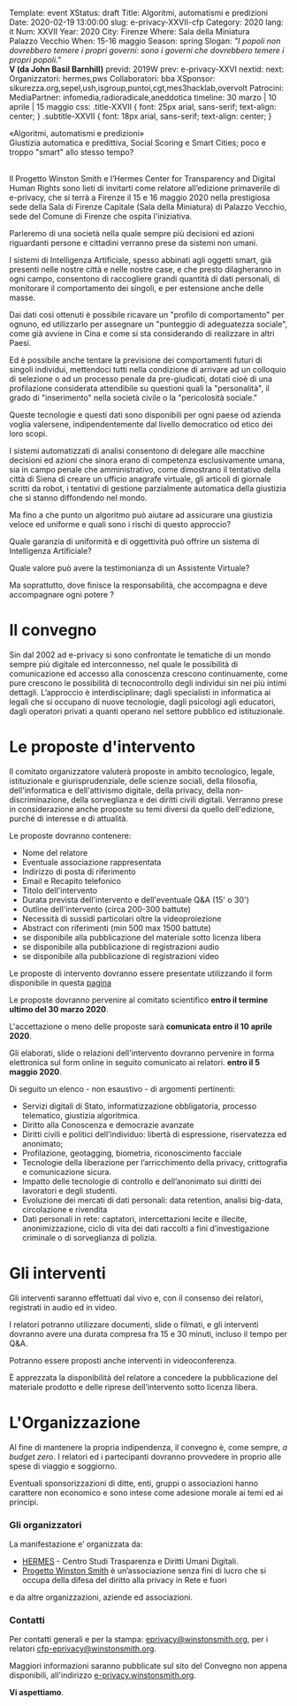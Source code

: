 Template: event
XStatus: draft
Title: Algoritmi, automatismi e predizioni
Date: 2020-02-19 13:00:00
slug: e-privacy-XXVII-cfp
Category: 2020
lang: it
Num: XXVII
Year: 2020
City: Firenze
Where: Sala della Miniatura<br/>Palazzo Vecchio
When: 15-16 maggio
Season: spring
Slogan: <i>"I popoli non dovrebbero temere i propri governi: sono i governi che dovrebbero temere i propri popoli."</i><br/><b>V (da John Basil Barnhill)</b>
previd: 2019W
prev: e-privacy-XXVI
nextid: 
next:
Organizzatori: hermes,pws
Collaboratori: bba
XSponsor: sikurezza.org,sepel,ush,isgroup,puntoi,cgt,mes3hacklab,overvolt
Patrocini:
MediaPartner: infomedia,radioradicale,aneddotica
timeline: 30 marzo | 10 aprile | 15 maggio
css: .title-XXVII { font: 25px arial, sans-serif; text-align: center; }   .subtitle-XXVII { font: 18px arial, sans-serif; text-align: center; }

<div class="title-XXVII">«Algoritmi, automatismi e predizioni»</div>
<div class="subtitle-XXVII">Giustizia automatica e predittiva, Social Scoring e Smart Cities; poco e troppo "smart" allo stesso tempo?</div>
<br/>


Il Progetto Winston Smith e l’Hermes Center for Transparency and
Digital Human Rights sono lieti di invitarti come relatore
all’edizione primaverile di e-privacy, che si terrà a Firenze il 15 e
16 maggio 2020 nella prestigiosa sede della Sala di Firenze Capitale
(Sala della Miniatura) di Palazzo Vecchio, sede del Comune di Firenze
che ospita l'iniziativa.

Parleremo di una società nella quale sempre più decisioni ed azioni
riguardanti persone e cittadini verranno prese da sistemi non umani.

I sistemi di Intelligenza Artificiale, spesso abbinati agli oggetti
smart, già presenti nelle nostre città e nelle nostre case, e che
presto dilagheranno in ogni campo, consentono di raccogliere grandi
quantità di dati personali, di monitorare il comportamento dei
singoli, e per estensione anche delle masse.

Dai dati così ottenuti è possibile ricavare un "profilo di
comportamento" per ognuno, ed utilizzarlo per assegnare un "punteggio
di adeguatezza sociale", come già avviene in Cina e come si sta
considerando di realizzare in altri Paesi.

Ed è possibile anche tentare la previsione dei comportamenti futuri di
singoli individui, mettendoci tutti nella condizione di arrivare ad un
colloquio di selezione o ad un processo penale da pre-giudicati,
dotati cioè di una profilazione considerata attendibile su questioni
quali la "personalità", il grado di "inserimento" nella società civile
o la "pericolosità sociale."

Queste tecnologie e questi dati sono disponibili per ogni paese od
azienda voglia valersene, indipendentemente dal livello democratico od
etico dei loro scopi.

I sistemi automatizzati di analisi consentono di delegare alle
macchine decisioni ed azioni che sinora erano di competenza
esclusivamente umana, sia in campo penale che amministrativo, come
dimostrano il tentativo della città di Siena di creare un ufficio
anagrafe virtuale, gli articoli di giornale scritti da robot, i
tentativi di gestione parzialmente automatica della giustizia che si
stanno diffondendo nel mondo.

Ma fino a che punto un algoritmo può aiutare ad assicurare una
giustizia veloce ed uniforme e quali sono i rischi di questo
approccio?

Quale garanzia di uniformità e di oggettività può offrire un sistema
di Intelligenza Artificiale?

Quale valore può avere la testimonianza di un Assistente Virtuale?

Ma soprattutto, dove finisce la responsabilità, che accompagna e deve
accompagnare ogni potere ?


# Il convegno

Sin dal 2002 ad e-privacy si sono confrontate le tematiche di un mondo
sempre più digitale ed interconnesso, nel quale le possibilità di
comunicazione ed accesso alla conoscenza crescono continuamente, come
pure crescono le possibilità di tecnocontrollo degli individui sin nei
più intimi dettagli.
L’approccio è interdisciplinare; dagli
specialisti in informatica ai legali che si occupano di nuove
tecnologie, dagli psicologi agli educatori, dagli operatori privati a
quanti operano nel settore pubblico ed istituzionale.


# Le proposte d'intervento

Il comitato organizzatore valuterà proposte in ambito tecnologico,
legale, istituzionale e giurisprudenziale, delle scienze sociali,
della filosofia, dell'informatica e dell'attivismo digitale, della
privacy, della non-discriminazione, della sorveglianza e dei
diritti civili digitali.
Verranno prese in considerazione anche proposte su temi diversi da
quello dell'edizione, purché di interesse e di attualità.

Le proposte dovranno contenere:

- Nome del relatore
- Eventuale associazione rappresentata
- Indirizzo di posta di riferimento
- Email e Recapito telefonico
- Titolo dell'intervento
- Durata prevista dell'intervento e dell'eventuale Q&A (15' o 30')
- Outline dell'intervento (circa 200-300 battute)
- Necessità di sussidi particolari oltre la videoproiezione
- Abstract con riferimenti (min 500 max 1500 battute)
- se disponibile alla pubblicazione del materiale sotto licenza libera
- se disponibile alla pubblicazione di registrazioni audio
- se disponibile alla pubblicazione di registrazioni video

Le proposte di intervento dovranno essere presentate utilizzando il
form disponibile in questa  [pagina](http://e-privacy.winstonsmith.org/e-privacy-XXVII-proposta.html)

Le proposte dovranno pervenire al comitato scientifico __entro il
termine ultimo del 30 marzo 2020__.

L'accettazione o meno delle proposte sarà **comunicata entro il 10 aprile 2020**.

Gli elaborati, slide o relazioni dell'intervento dovranno pervenire in
forma elettronica sul form online in seguito comunicato ai relatori.
**entro il 5 maggio 2020**.

Di seguito un elenco - non esaustivo - di argomenti pertinenti:

- Servizi digitali di Stato, informatizzazione obbligatoria, processo telematico, giustizia algoritmica.
- Diritto alla Conoscenza e democrazie avanzate
- Diritti civili e politici dell’individuo: libertà di espressione, riservatezza ed anonimato;
- Profilazione, geotagging, biometria, riconoscimento facciale
- Tecnologie della liberazione per l’arricchimento della privacy, crittografia e comunicazione sicura.
- Impatto delle tecnologie di controllo e dell’anonimato sui diritti dei lavoratori e degli studenti.
- Evoluzione dei mercati di dati personali: data retention, analisi big-data, circolazione e rivendita
- Dati personali in rete: captatori, intercettazioni lecite e illecite, anonimizzazione, ciclo di vita dei dati raccolti a fini d’investigazione criminale o di sorveglianza di polizia.

# Gli interventi

Gli interventi saranno effettuati dal vivo e, con il consenso dei
 relatori, registrati in audio ed in video.

I relatori potranno utilizzare documenti, slide o filmati, e gli interventi
dovranno avere una durata compresa fra 15 e 30 minuti, incluso il tempo per
Q&A.

Potranno essere proposti anche interventi in videoconferenza.

È apprezzata la disponibilità del relatore a concedere la pubblicazione del
materiale prodotto e delle riprese dell’intervento sotto licenza libera.

# L'Organizzazione

Al fine di mantenere la propria indipendenza, il convegno è, come
sempre, _a budget zero_.  I relatori ed i partecipanti dovranno
provvedere in proprio alle spese di viaggio e soggiorno.

Eventuali sponsorizzazioni di ditte, enti, gruppi o associazioni hanno
carattere non economico e sono intese come adesione morale ai temi ed
ai principi.

<!--
### Sede di e-privacy 2020 spring edition

La sede di e-privacy 2020 spring edition sarà la
 [Sala conferenze "Luigi Ciminiera"](https://www.polito.it/ateneo/sedi/index.php?bl_id=TO_CIT11&fl_id=XP05&rm_id=021&lang=it)
 - Sede Centrale - Cittadella Politecnica.

![La foto ]( http://web.jus.unipi.it/wp-content/uploads/2014/04/polo_piagge.jpg)
-->

### Gli organizzatori

La manifestazione e’ organizzata da:

 - [HERMES](http://logioshermes.org/) \- Centro Studi Trasparenza e Diritti Umani Digitali.
 - [Progetto Winston Smith](http://pws.winstonsmith.org/) è un’associazione senza fini di lucro che si occupa della difesa del diritto alla privacy in Rete e fuori

e da altre organizzazioni, aziende ed associazioni.


### Contatti

Per contatti generali e per la
stampa: [eprivacy@winstonsmith.org](mailto:eprivacy@winstonsmith.org),
per i relatori
[cfp-eprivacy@winstonsmith.org](mailto:cfp-eprivacy@winstonsmith.org).

Maggiori informazioni saranno pubblicate sul sito del Convegno non appena
disponibili, all'indirizzo [e-privacy.winstonsmith.org](http://e-privacy.winstonsmith.org).

**Vi aspettiamo**.
